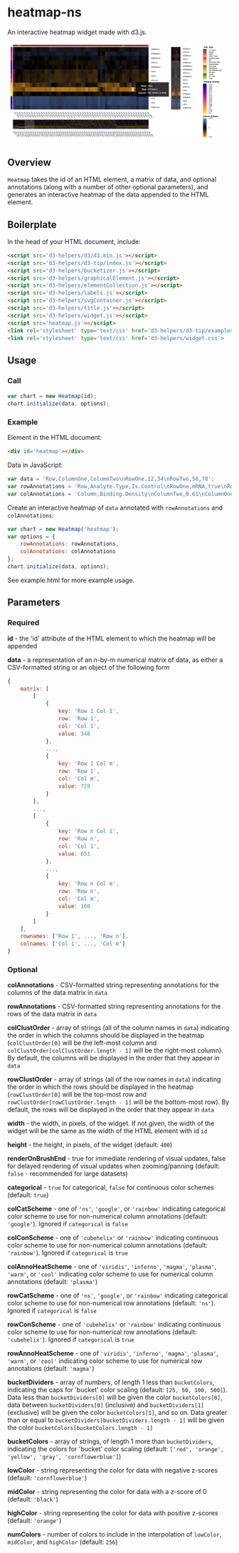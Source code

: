# heatmap-ns
An interactive heatmap widget made with d3.js.

![alt text](https://raw.githubusercontent.com/alexrfling/heatmap-ns/master/img/example.png)

## Overview
`Heatmap` takes the id of an HTML element, a matrix of data, and optional
annotations (along with a number of other optional parameters), and generates an
interactive heatmap of the data appended to the HTML element.

## Boilerplate
In the head of your HTML document, include:
```html
<script src='d3-helpers/d3/d3.min.js'></script>
<script src='d3-helpers/d3-tip/index.js'></script>
<script src='d3-helpers/bucketizer.js'></script>
<script src='d3-helpers/graphicalElement.js'></script>
<script src='d3-helpers/elementCollection.js'></script>
<script src='d3-helpers/labels.js'></script>
<script src='d3-helpers/svgContainer.js'></script>
<script src='d3-helpers/title.js'></script>
<script src='d3-helpers/widget.js'></script>
<script src='heatmap.js'></script>
<link rel='stylesheet' type='text/css' href='d3-helpers/d3-tip/examples/example-styles.css'>
<link rel='stylesheet' type='text/css' href='d3-helpers/widget.css'>
```

## Usage

### Call
```js
var chart = new Heatmap(id);
chart.initialize(data, options);
```

### Example
Element in the HTML document:
```html
<div id='heatmap'></div>
```
Data in JavaScript:
```js
var data = 'Row,ColumnOne,ColumnTwo\nRowOne,12,34\nRowTwo,56,78';
var rowAnnotations = 'Row,Analyte.Type,Is.Control\nRowOne,mRNA,true\nRowTwo,protein,false';
var colAnnotations = 'Column,Binding.Density\nColumnTwo,0.61\nColumnOne,0.9';
```
Create an interactive heatmap of `data` annotated with `rowAnnotations` and `colAnnotations`:
```js
var chart = new Heatmap('heatmap');
var options = {
    rowAnnotations: rowAnnotations,
    colAnnotations: colAnnotations
};
chart.initialize(data, options);
```
See example.html for more example usage.

## Parameters

### Required
<b>id</b> - the 'id' attribute of the HTML element to which the heatmap will be
appended

<b>data</b> - a representation of an n-by-m numerical matrix of data, as either
a CSV-formatted string or an object of the following form
```js
{
    matrix: [
        [
            {
                key: 'Row 1 Col 1',
                row: 'Row 1',
                col: 'Col 1',
                value: 348
            },
            ...,
            {
                key: 'Row 1 Col m',
                row: 'Row 1',
                col: 'Col m',
                value: 729
            }
        ],
        ...,
        [
            {
                key: 'Row n Col 1',
                row: 'Row n',
                col: 'Col 1',
                value: 651
            },
            ...,
            {
                key: 'Row n Col m',
                row: 'Row n',
                col: 'Col m',
                value: 100
            }
        ]
    ],
    rownames: ['Row 1', ..., 'Row n'],
    colnames: ['Col 1', ..., 'Col m']
}
```

### Optional
<b>colAnnotations</b> - CSV-formatted string representing annotations for the
columns of the data matrix in `data`

<b>rowAnnotations</b> - CSV-formatted string representing annotations for the rows
of the data matrix in `data`

<b>colClustOrder</b> - array of strings (all of the column names in `data`)
indicating the order in which the columns should be displayed in the heatmap
(`colClustOrder[0]` will be the left-most column and
`colClustOrder[colClustOrder.length - 1]` will be the right-most column). By
default, the columns will be displayed in the order that they appear in `data`

<b>rowClustOrder</b> - array of strings (all of the row names in `data`)
indicating the order in which the rows should be displayed in the heatmap
(`rowClustOrder[0]` will be the top-most row and
`rowClustOrder[rowClustOrder.length - 1]` will be the bottom-most row). By
default, the rows will be displayed in the order that they appear in `data`

<b>width</b> - the width, in pixels, of the widget. If not given, the width
of the widget will be the same as the width of the HTML element with id `id`

<b>height</b> - the height, in pixels, of the widget (default: `400`)

<b>renderOnBrushEnd</b> - true for immediate rendering of visual updates, false
for delayed rendering of visual updates when zooming/panning (default:
`false` - recommended for large datasets)

<b>categorical</b> - `true` for categorical, `false` for continuous color
schemes (default: `true`)

<b>colCatScheme</b> - one of `'ns'`, `'google'`, or `'rainbow'` indicating
categorical color scheme to use for non-numerical column annotations (default:
`'google'`). Ignored if `categorical` is `false`

<b>colConScheme</b> - one of `'cubehelix'` or `'rainbow'` indicating continuous
color scheme to use for non-numerical column annotations (default: `'rainbow'`).
Ignored if `categorical` is `true`

<b>colAnnoHeatScheme</b> - one of `'viridis'`, `'inferno'`, `'magma'`,
`'plasma'`, `'warm'`, or `'cool'` indicating color scheme to use for numerical
column annotations (default: `'plasma'`)

<b>rowCatScheme</b> - one of `'ns'`, `'google'`, or `'rainbow'` indicating
categorical color scheme to use for non-numerical row annotations (default:
`'ns'`). Ignored if `categorical` is `false`

<b>rowConScheme</b> - one of `'cubehelix'` or `'rainbow'` indicating continuous
color scheme to use for non-numerical row annotations (default: `'cubehelix'`).
Ignored if `categorical` is `true`

<b>rowAnnoHeatScheme</b> - one of `'viridis'`, `'inferno'`, `'magma'`,
`'plasma'`, `'warm'`, or `'cool'` indicating color scheme to use for numerical
row annotations (default: `'magma'`)

<b>bucketDividers</b> - array of numbers, of length 1 less than `bucketColors`,
indicating the caps for 'bucket' color scaling (default: `[25, 50, 100, 500]`).
Data less than `bucketDividers[0]` will be given the color `bucketColors[0]`,
data between `bucketDividers[0]` (inclusive) and `bucketDividers[1]` (exclusive)
will be given the color `bucketColors[1]`, and so on. Data greater than or equal
to `bucketDividers[bucketDividers.length - 1]` will be given the color
`bucketColors[bucketColors.length - 1]`

<b>bucketColors</b> - array of strings, of length 1 more than `bucketDividers`,
indicating the colors for 'bucket' color scaling (default: `['red', 'orange',
'yellow', 'gray', 'cornflowerblue']`)

<b>lowColor</b> - string representing the color for data with negative z-scores
(default: `'cornflowerblue'`)

<b>midColor</b> - string representing the color for data with a z-score of 0
(default: `'black'`)

<b>highColor</b> - string representing the color for data with positive z-scores
(default: `'orange'`)

<b>numColors</b> - number of colors to include in the interpolation of
`lowColor`, `midColor`, and `highColor` (default: `256`)
